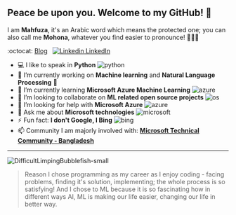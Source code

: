 ## Peace be upon you. Welcome to my GitHub! 👋 

I am **Mahfuza**, it's an Arabic word which means the protected one; you can also call me **Mohona**, whatever you find easier to pronounce! :ok_woman::smiley: 



:octocat: [Blog](https://mhmohona.github.io/)
&nbsp;
[![Linkedin](https://i.stack.imgur.com/gVE0j.png) LinkedIn](https://www.linkedin.com/in/mhmohona)
<!--
&nbsp;
[![GitHub](https://i.stack.imgur.com/tskMh.png) GitHub](https://github.com/mhmohona)




**mhmohona/mhmohona** is a ✨ _special_ ✨ repository because its `README.md` (this file) appears on your GitHub profile.
-->

- :computer: I like to speak in **Python** ![python](https://user-images.githubusercontent.com/14244685/87302738-c22db200-c533-11ea-8eff-98f5cb8b39df.jpg)
- 🔭 I’m currently working on **Machine learning** and **Natural Language Processing** :robot:
- 🌱 I’m currently learning **Microsoft Azure Machine Learning** ![azure](https://user-images.githubusercontent.com/14244685/87303432-fd7cb080-c534-11ea-8788-5531ae0ad480.jpg)
- 👯 I’m looking to collaborate on **ML related open source projects** ![os](https://user-images.githubusercontent.com/14244685/87303852-a4f9e300-c535-11ea-90b1-82e213193b15.png)
- 🤔 I’m looking for help with **Microsoft Azure** ![azure](https://user-images.githubusercontent.com/14244685/87302736-c22db200-c533-11ea-9ed2-f7e6b310b4a7.jpg)
- 💬 Ask me about **Microsoft technologies** ![microsoft](https://user-images.githubusercontent.com/14244685/87302731-bfcb5800-c533-11ea-8546-8eace4111866.jpg)
- ⚡ Fun fact: **I don't Google, I Bing** ![bing](https://user-images.githubusercontent.com/14244685/87302740-c2c64880-c533-11ea-85b8-75a7ea80a3cd.jpg)
- 📫 Community I am majorly involved with: **[Microsoft Technical Community - Bangladesh](https://www.facebook.com/groups/techcom.bd
)** 


<!--
- 😄 My fav: 

-->

----

![DifficultLimpingBubblefish-small](https://user-images.githubusercontent.com/14244685/87203964-90470080-c325-11ea-97b6-2da5a6e0ddbb.gif)

> Reason I chose programming as my career as I enjoy coding - facing problems, finding it's solution, implementing; the whole process is so satisfying! And I chose to ML because it is so fascinating how in different ways AI, ML is making our life easier, changing our life in better way. 


